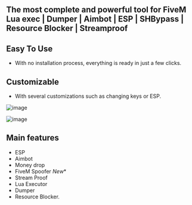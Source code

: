 ## The most complete and powerful tool for FiveM Lua exec | Dumper | Aimbot | ESP | SHBypass | Resource Blocker | Streamproof



## Easy To Use
- With no installation process, everything is ready in just a few clicks.

## Customizable
- With several customizations such as changing keys or ESP.

![image](https://github.com/EulenCommunity/EulenCheats-FiveM/assets/137700216/5a440a94-b9ad-4664-8b55-88eae488cbde)


![image](https://github.com/EulenCommunity/EulenCheats-FiveM/assets/137700216/d97fdfae-8748-495c-8cb9-0ec3597097be)

## Main features
- ESP
- Aimbot
- Money drop
- FiveM Spoofer *New**
- Stream Proof
- Lua Executor
- Dumper
- Resource Blocker.
